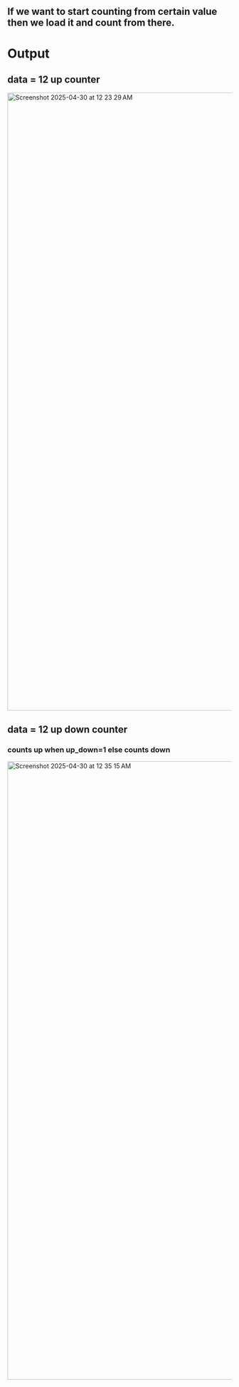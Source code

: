 ## If we want to start counting from certain value then we load it and count from there.

# Output
## data = 12 up counter

<img width="1390" alt="Screenshot 2025-04-30 at 12 23 29 AM" src="https://github.com/user-attachments/assets/65c7f73a-72df-4f7f-9f32-862675047601" />

## data = 12 up down counter
### counts up when up_down=1 else counts down

<img width="1391" alt="Screenshot 2025-04-30 at 12 35 15 AM" src="https://github.com/user-attachments/assets/5ccbed3e-9678-4479-a97b-dddf8d3ffbce" />

